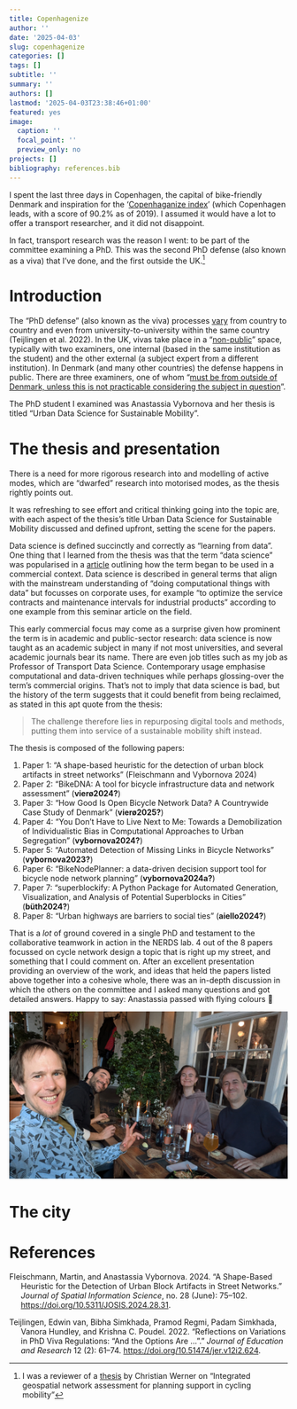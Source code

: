 ```yaml
---
title: Copenhagenize
author: ''
date: '2025-04-03'
slug: copenhagenize
categories: []
tags: []
subtitle: ''
summary: ''
authors: []
lastmod: '2025-04-03T23:38:46+01:00'
featured: yes
image:
  caption: ''
  focal_point: ''
  preview_only: no
projects: []
bibliography: references.bib
---
```


I spent the last three days in Copenhagen, the capital of bike-friendly Denmark and inspiration for the ‘[Copenhaganize index](https://copenhagenizeindex.eu/)’ (which Copenhagen leads, with a score of 90.2% as of 2019).
I assumed it would have a lot to offer a transport researcher, and it did not disappoint.

In fact, transport research was the reason I went: to be part of the committee examining a PhD.
This was the second PhD defense (also known as a viva) that I’ve done, and the first outside the UK.[^1]

# Introduction

The “PhD defense” (also known as the viva) processes [vary](https://eprints.bournemouth.ac.uk/37508/7/624-Article%20Text-966-1-10-20230112.pdf) from country to country and even from university-to-university within the same country (Teijlingen et al. 2022).
In the UK, vivas take place in a “[non-public](https://vitae.ac.uk/resource/working-in-research/doctoral-research/the-viva/)” space, typically with two examiners, one internal (based in the same institution as the student) and the other external (a subject expert from a different institution).
In Denmark (and many other countries) the defense happens in public.
There are three examiners, one of whom “[must be from outside of Denmark, unless this is not practicable considering the subject in question](https://www.dtu.dk/english/-/media/dtudk/uddannelse/phd-udannelse/dokumenter/dtus-rules-for-the-phd-programme-may-2023.pdf)”.

The PhD student I examined was Anastassia Vybornova and her thesis is titled “Urban Data Science for Sustainable Mobility”.

# The thesis and presentation

There is a need for more rigorous research into and modelling of active modes, which are “dwarfed” research into motorised modes, as the thesis rightly points out.

It was refreshing to see effort and critical thinking going into the topic are, with each aspect of the thesis’s title Urban Data Science for Sustainable Mobility discussed and defined upfront, setting the scene for the papers.

Data science is defined succinctly and correctly as “learning from data”.
One thing that I learned from the thesis was that the term “data science” was popularised in a [article](https://hbr.org/2012/10/data-scientist-the-sexiest-job-of-the-21st-century) outlining how the term began to be used in a commercial context.
Data science is described in general terms that align with the mainstream understanding of “doing computational things with data” but focusses on corporate uses, for example “to optimize the service contracts and maintenance intervals for industrial products” according to one example from this seminar article on the field.

This early commercial focus may come as a surprise given how prominent the term is in academic and public-sector research: data science is now taught as an academic subject in many if not most universities, and several academic journals bear its name.
There are even job titles such as my job as Professor of Transport Data Science.
Contemporary usage emphasise computational and data-driven techniques while perhaps glossing-over the term’s commercial origins.
That’s not to imply that data science is bad, but the history of the term suggests that it could benefit from being reclaimed, as stated in this apt quote from the thesis:

> The challenge therefore lies in repurposing digital tools and methods, putting them into service of a sustainable mobility shift instead.

The thesis is composed of the following papers:

1.  Paper 1: “A shape-based heuristic for the detection of urban block artifacts in street networks” (Fleischmann and Vybornova 2024)
2.  Paper 2: “BikeDNA: A tool for bicycle infrastructure data and network assessment” (**vierø2024?**)
3.  Paper 3: “How Good Is Open Bicycle Network Data? A Countrywide Case Study of Denmark” (**vierø2025?**)
4.  Paper 4: “You Don’t Have to Live Next to Me: Towards a Demobilization of Individualistic Bias in Computational Approaches to Urban Segregation” (**vybornova2024?**)
5.  Paper 5: “Automated Detection of Missing Links in Bicycle Networks” (**vybornova2023?**)
6.  Paper 6: “BikeNodePlanner: a data-driven decision support tool for bicycle node network planning” (**vybornova2024a?**)
7.  Paper 7: “superblockify: A Python Package for Automated Generation, Visualization, and Analysis of Potential Superblocks in Cities” (**büth2024?**)
8.  Paper 8: “Urban highways are barriers to social ties” (**aiello2024?**)

That is a *lot* of ground covered in a single PhD and testament to the collaborative teamwork in action in the NERDS lab.
4 out of the 8 papers focussed on cycle network design a topic that is right up my street, and something that I could comment on.
After an excellent presentation providing an overview of the work, and ideas that held the papers listed above together into a cohesive whole, there was an in-depth discussion in which the others on the committee and I asked many questions and got detailed answers.
Happy to say: Anastassia passed with flying colours 🎉

![](images/paste-2.png)

# The city

# References

<div id="refs" class="references csl-bib-body hanging-indent">

<div id="ref-fleischmann2024" class="csl-entry">

Fleischmann, Martin, and Anastassia Vybornova. 2024. “A Shape-Based Heuristic for the Detection of Urban Block Artifacts in Street Networks.” *Journal of Spatial Information Science*, no. 28 (June): 75–102. <https://doi.org/10.5311/JOSIS.2024.28.31>.

</div>

<div id="ref-vanteijlingen2022" class="csl-entry">

Teijlingen, Edwin van, Bibha Simkhada, Pramod Regmi, Padam Simkhada, Vanora Hundley, and Krishna C. Poudel. 2022. “Reflections on Variations in PhD Viva Regulations: “And the Options Are …”.” *Journal of Education and Research* 12 (2): 61–74. <https://doi.org/10.51474/jer.v12i2.624>.

</div>

</div>

[^1]: I was a reviewer of a [thesis](https://bsky.app/profile/robinlovelace.bsky.social/post/3llxvrb652c2e) by Christian Werner on “Integrated geospatial network assessment for planning support in cycling mobility”
